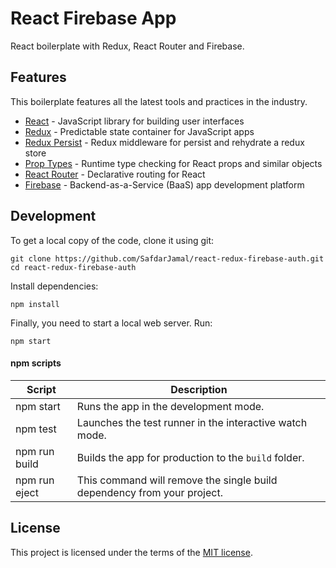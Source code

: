 # React Firebase App

React boilerplate with Redux, React Router and Firebase.

## Features

This boilerplate features all the latest tools and practices in the industry.

- [React](https://reactjs.org) - JavaScript library for building user interfaces
- [Redux](https://redux.js.org) - Predictable state container for JavaScript apps
- [Redux Persist](https://github.com/rt2zz/redux-persist) - Redux middleware for persist and rehydrate a redux store
- [Prop Types](https://github.com/facebook/prop-types) - Runtime type checking for React props and similar objects
- [React Router](https://reacttraining.com/react-router/web/guides/quick-start) - Declarative routing for React
- [Firebase](https://firebase.google.com) - Backend-as-a-Service (BaaS) app development platform

## Development

To get a local copy of the code, clone it using git:

```
git clone https://github.com/SafdarJamal/react-redux-firebase-auth.git
cd react-redux-firebase-auth
```

Install dependencies:

```
npm install
```

Finally, you need to start a local web server. Run:

```
npm start
```

#### npm scripts

| Script        | Description                                                             |
| ------------- | ----------------------------------------------------------------------- |
| npm start     | Runs the app in the development mode.                                   |
| npm test      | Launches the test runner in the interactive watch mode.                 |
| npm run build | Builds the app for production to the `build` folder.                    |
| npm run eject | This command will remove the single build dependency from your project. |

## License

This project is licensed under the terms of the [MIT license](https://github.com/SafdarJamal/react-redux-firebase-auth/blob/master/LICENSE).
